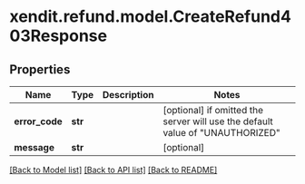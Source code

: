 # xendit.refund.model.CreateRefund403Response


## Properties
| Name | Type | Description | Notes |
| ------------ | ------------- | ------------- | ------------- |
| **error_code** | **str** |  | [optional]  if omitted the server will use the default value of "UNAUTHORIZED" |
| **message** | **str** |  | [optional]  |


[[Back to Model list]](../README.md#documentation-for-models) [[Back to API list]](../README.md#documentation-for-api-endpoints) [[Back to README]](../README.md)


